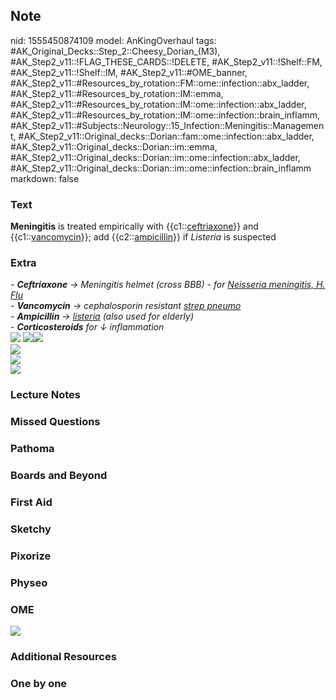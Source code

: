 ## Note
nid: 1555450874109
model: AnKingOverhaul
tags: #AK_Original_Decks::Step_2::Cheesy_Dorian_(M3), #AK_Step2_v11::!FLAG_THESE_CARDS::!DELETE, #AK_Step2_v11::!Shelf::FM, #AK_Step2_v11::!Shelf::IM, #AK_Step2_v11::#OME_banner, #AK_Step2_v11::#Resources_by_rotation::FM::ome::infection::abx_ladder, #AK_Step2_v11::#Resources_by_rotation::IM::emma, #AK_Step2_v11::#Resources_by_rotation::IM::ome::infection::abx_ladder, #AK_Step2_v11::#Resources_by_rotation::IM::ome::infection::brain_inflamm, #AK_Step2_v11::#Subjects::Neurology::15_Infection::Meningitis::Management, #AK_Step2_v11::Original_decks::Dorian::fam::ome::infection::abx_ladder, #AK_Step2_v11::Original_decks::Dorian::im::emma, #AK_Step2_v11::Original_decks::Dorian::im::ome::infection::abx_ladder, #AK_Step2_v11::Original_decks::Dorian::im::ome::infection::brain_inflamm
markdown: false

### Text
<b>Meningitis</b> is treated empirically with
{{c1::<u>ceftriaxone</u>}} and {{c1::<u>vancomycin</u>}}; add
{{c2::<u>ampicillin</u>}} if <i>Listeria</i> is suspected

### Extra
<div>
  <div>
    <div>
      <div>
        <i>- <b>Ceftriaxone</b></i>
        <div style="display: inline !important;">
          <i>→</i>
        </div>
        <div style="display: inline !important;">
          <i>Meningitis helmet (cross BBB) - for <u>Neisseria
          meningitis, H. Flu</u></i>
        </div>
      </div>
      <div>
        <i>- <b>Vancomycin</b> → cephalosporin resistant <u>strep
        pneumo</u></i>
      </div>
      <div>
        <i>- <b>Ampicillin</b> → <u>listeria</u> (also used for
        elderly)</i>
      </div>
      <div>
        <div>
          <i>- <b>Corticosteroids</b> for ↓ inflammation</i>
        </div>
      </div>
      <div style="display: inline !important;">
        <div style="display: inline !important;">
          <i><img src="paste-396966647300099.jpg"></i>
        </div>
      </div><i><img src=
      "Screen%20Shot%202017-03-13%20at%203.10.45%20PM.jpg"></i><i><img src="paste-52359946306018.jpg"></i>
    </div>
  </div>
</div>
<div>
  <i><img src="paste-1802554824458241.jpg"></i>
</div>
<div>
  <i><img src="crap!%20(1).png"></i>
</div>
<div>
  <i><img src="paste-2393671173406721.jpg"></i>
</div>

### Lecture Notes


### Missed Questions


### Pathoma


### Boards and Beyond


### First Aid


### Sketchy


### Pixorize


### Physeo


### OME
<div class="ome-widget">
  <a href="https://onlinemeded.org?ref=anki"><img src=
  "_OME_AnkiFlashcards_General_3.png"></a>
</div>

### Additional Resources


### One by one

